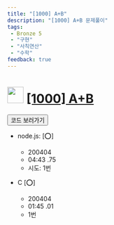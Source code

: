 ```yaml
---
title: "[1000] A+B"
description: "[1000] A+B 문제풀이"
tags: 
 - Bronze 5
 - "구현"
 - "사칙연산"
 - "수학"
feedback: true
---
```

<h1><img src="https://doky.space/assets/icpclev/b5.svg" height="37px"> <a href="http://icpc.me/1000" target="_blank">[1000] A+B</a></h1>

<a href="https://github.com/DokySp/acmicpc-practice/tree/master/1000"><button class="btn btn-info">코드 보러가기</button></a>

- node.js: [:o:]
  - 200404
  - 04:43 .75
  - 시도: 1번

- C [:o:]
  - 200404
  - 01:45 .01
  - 1번
